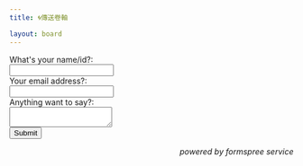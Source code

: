 ```yaml
---
title: 🌀傳送卷軸

layout: board
---
```


<head>
  <style>
  .contact-form {
      width: 100%;
  }

  .contact-form input[type="text"],
  .contact-form input[type="email"],
  .contact-form textarea {
      width: 100%;
  }

  .contact-form textarea {
      height: 200px;
  }

  </style>
</head>

<form action="https://formspree.io/f/xayzglbq" method="POST" class="contact-form">
    <label for="name">What's your name/id?:</label><br>
    <input type="text" id="name" name="name" required><br>
    <label for="email">Your email address?:</label><br>
    <input type="email" id="email" name="_replyto" required><br>
    <label for="message">Anything want to say?:</label><br>
    <textarea id="message" name="message" required></textarea><br>
    <input type="submit" value="Submit"> <p align="right"><i>powered by formspree service</i></p><br>
</form>